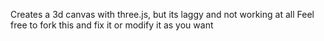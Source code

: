 Creates a 3d canvas with three.js, but its laggy and not working at all
Feel free to fork this and fix it or modify it as you want
